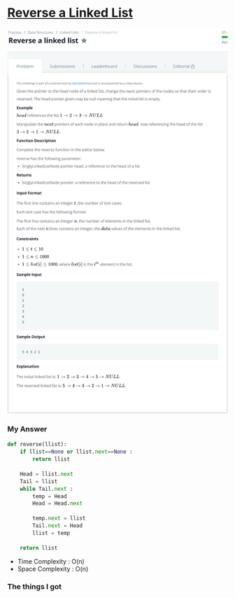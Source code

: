 # [Reverse a Linked List](https://www.hackerrank.com/challenges/reverse-a-linked-list/problem)

![image](Problem.png)



### My Answer

```python
def reverse(llist):
    if llist==None or llist.next==None : 
        return llist
    
    Head = llist.next
    Tail = llist
    while Tail.next : 
        temp = Head
        Head = Head.next

        temp.next = llist
        Tail.next = Head
        llist = temp

    return llist
```

* Time Complexity : O(n)
* Space Complexity : O(n)



### The things I got
